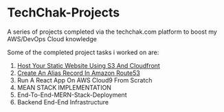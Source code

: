 # TechChak-Projects
A series of projects completed via the techchak.com platform to boost my AWS/DevOps Cloud knowledge

Some of the completed project tasks i worked on are: 

1. [Host Your Static Website Using S3 And Cloudfront](https://github.com/Sholly45/TechChak-Projects/blob/main/Task-1/Task1.md)
2. [Create An Alias Record In Amazon Route53](https://github.com/Sholly45/TechChak-Projects/blob/main/Task-2/Task2.md)
3. Run A React App On AWS Cloud9 From Scratch
4. MEAN STACK IMPLEMENTATION
5. End-To-End-MERN-Stack-Deployment
6. Backend End-End Infrastructure

